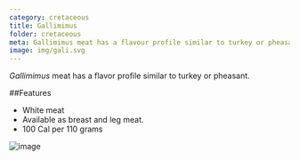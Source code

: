 ```yaml
---
category: cretaceous
title: Gallimimus
folder: cretaceous
meta: Gallimimus meat has a flavour profile similar to turkey or pheasant.
image: img/gali.svg
---
```

*Gallimimus* meat has a flavor profile similar to turkey or pheasant.

##Features

- White meat
- Available as breast and leg meat.
- 100 Cal per 110 grams

![image]({{site.baseurl}}/img/gali.svg)